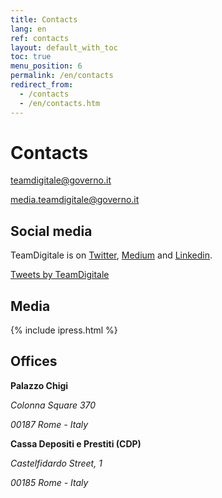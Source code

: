 ```yaml
---
title: Contacts
lang: en
ref: contacts
layout: default_with_toc
toc: true
menu_position: 6
permalink: /en/contacts
redirect_from:
  - /contacts
  - /en/contacts.htm
---
```

# Contacts

[teamdigitale@governo.it](mailto:teamdigitale@governo.it)

[media.teamdigitale@governo.it](mailto:media.teamdigitale@governo.it)


## Social media
TeamDigitale is on [Twitter](https://twitter.com/ITdigitalteam), [Medium](https://medium.com/team-per-la-trasformazione-digitale/tagged/english-language) and [Linkedin](https://www.linkedin.com/company/15194879/).

<a class="twitter-timeline"  href="https://twitter.com/ITdigitalteam" data-height="400" >Tweets by TeamDigitale</a>


## Media

{% include ipress.html %}
<div id="content-ipress" data-key="01e87bed-f52e-4d6d-af32-c4ea59fd300a" data-lang="en" data-size="10" ></div>
<script type="text/javascript" src="/js/ipress.js"></script>

## Offices


**Palazzo Chigi**

*Colonna Square 370*

*00187 Rome - Italy*


**Cassa Depositi e Prestiti (CDP)**

*Castelfidardo Street, 1*

*00185 Rome - Italy*

